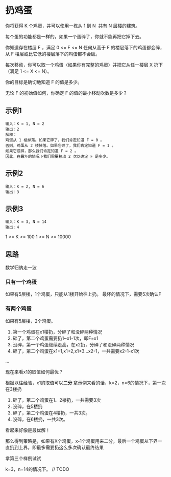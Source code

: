 # 扔鸡蛋

你将获得 K 个鸡蛋，并可以使用一栋从 1 到 N  共有 N 层楼的建筑。

每个蛋的功能都是一样的，如果一个蛋碎了，你就不能再把它掉下去。

你知道存在楼层 F ，满足 0 <= F <= N 任何从高于 F 的楼层落下的鸡蛋都会碎，从 F 楼层或比它低的楼层落下的鸡蛋都不会破。

每次移动，你可以取一个鸡蛋（如果你有完整的鸡蛋）并把它从任一楼层 X 扔下（满足 1 <= X <= N）。

你的目标是确切地知道 F 的值是多少。

无论 F 的初始值如何，你确定 F 的值的最小移动次数是多少？

## 示例1

```
输入：K = 1, N = 2
输出：2
解释：
鸡蛋从 1 楼掉落。如果它碎了，我们肯定知道 F = 0 。
否则，鸡蛋从 2 楼掉落。如果它碎了，我们肯定知道 F = 1 。
如果它没碎，那么我们肯定知道 F = 2 。
因此，在最坏的情况下我们需要移动 2 次以确定 F 是多少。
```

## 示例2

```
输入：K = 2, N = 6
输出：3
```

## 示例3
```
输入：K = 3, N = 14
输出：4
```

1 <= K <= 100
1 <= N <= 10000


## 思路

数学归纳走一波

### 只有一个鸡蛋

如果有5层楼，1个鸡蛋，只能从1楼开始往上扔。
最坏的情况下，需要5次确认F

### 有两个鸡蛋

如果有5层楼，2个鸡蛋。
1. 第一个鸡蛋在x1楼扔，分碎了和没碎两种情况
2. 碎了，第二个鸡蛋需要扔1~x1-1次，即F=x1
3. 没碎，第一个鸡蛋继续走高，在x2扔，分碎了和没碎两种情况
4. 碎了，第二个鸡蛋在x1+1,x1+2,x1+3...x2-1，一共需要x2-1-x1次

...

现在来看x1的取值如何最优？

根据以往经验，x1的取值可以**二分**
拿示例来看的话，k=2，n=6的情况下，第一次在3楼扔
1. 碎了，第二个鸡蛋在1、2楼扔，一共需要3次
2. 没碎，在5楼扔
3. 碎了，第二个鸡蛋在4楼扔，一共3次。
4. 没碎，在6楼扔，一共3次。

看起来好像是最优解！

那么得到策略是，如果有X个鸡蛋，x-1个鸡蛋用来二分，最后一个鸡蛋从下界一直扔到上界，即最多需要扔这么多次确认最终结果

拿第三个样例试试

k=3，n=14的情况下。
// TODO
